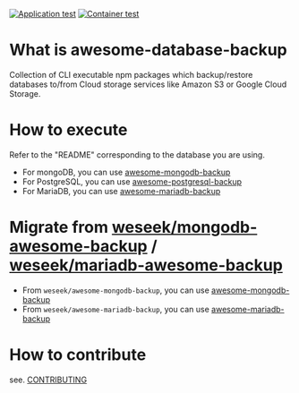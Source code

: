 [![Application test](https://github.com/weseek/awesome-database-backup/actions/workflows/test.yaml/badge.svg)](https://github.com/weseek/awesome-database-backup/actions/workflows/test.yaml)
[![Container test](https://github.com/weseek/awesome-database-backup/actions/workflows/container-test.yaml/badge.svg)](https://github.com/weseek/awesome-database-backup/actions/workflows/container-test.yaml)

# What is awesome-database-backup

Collection of CLI executable npm packages which backup/restore databases to/from Cloud storage services like Amazon S3 or Google Cloud Storage.

# How to execute

Refer to the "README" corresponding to the database you are using.

- For mongoDB, you can use [awesome-mongodb-backup](./apps/awesome-mongodb-backup)
- For PostgreSQL, you can use [awesome-postgresql-backup](./apps/awesome-postgresql-backup)
- For MariaDB, you can use [awesome-mariadb-backup](./apps/awesome-mariadb-backup)

# Migrate from [weseek/mongodb-awesome-backup](https://github.com/weseek/mongodb-awesome-backup) / [weseek/mariadb-awesome-backup](https://github.com/weseek/mariadb-awesome-backup)

- From `weseek/awesome-mongodb-backup`, you can use [awesome-mongodb-backup](./apps/awesome-mongodb-backup)
- From `weseek/awesome-mariadb-backup`, you can use [awesome-mariadb-backup](./apps/awesome-mariadb-backup)

# How to contribute

see. [CONTRIBUTING](./CONTRIBUTING.md)
